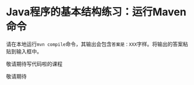 # Java程序的基本结构练习：运行Maven命令

请在本地运行`mvn compile`命令，其输出会包含`答案是：XXX`字样。将输出的答案粘贴到输入框中。

敬请期待写代码啦的课程

敬请期待
